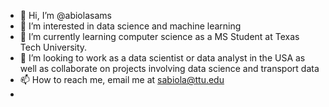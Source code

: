 - 👋 Hi, I’m @abiolasams
- 👀 I’m interested in data science and machine learning  
- 🌱 I’m currently learning computer science as a MS Student at Texas Tech University. 
- 💞️ I’m looking to work as a data scientist or data analyst in the USA as well as collaborate on projects involving data science and transport data
- 📫 How to reach me, email me at sabiola@ttu.edu
-

<!---
abiolasams/abiolasams is a ✨ special ✨ repository because its `README.md` (this file) appears on your GitHub profile.
You can click the Preview link to take a look at your changes.
--->
